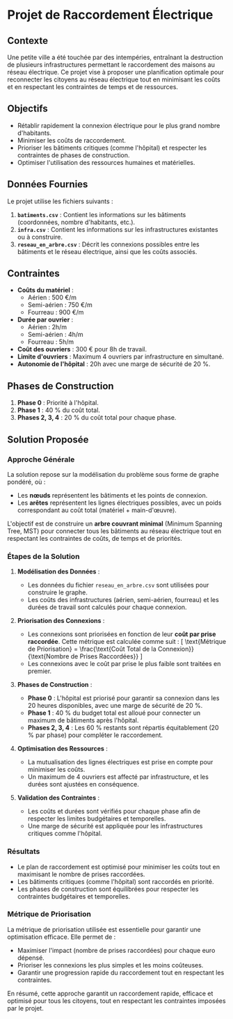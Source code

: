 # Projet de Raccordement Électrique

## Contexte
Une petite ville a été touchée par des intempéries, entraînant la destruction de plusieurs infrastructures permettant le raccordement des maisons au réseau électrique. Ce projet vise à proposer une planification optimale pour reconnecter les citoyens au réseau électrique tout en minimisant les coûts et en respectant les contraintes de temps et de ressources.

## Objectifs
- Rétablir rapidement la connexion électrique pour le plus grand nombre d'habitants.
- Minimiser les coûts de raccordement.
- Prioriser les bâtiments critiques (comme l'hôpital) et respecter les contraintes de phases de construction.
- Optimiser l'utilisation des ressources humaines et matérielles.

## Données Fournies
Le projet utilise les fichiers suivants :
1. **`batiments.csv`** : Contient les informations sur les bâtiments (coordonnées, nombre d'habitants, etc.).
2. **`infra.csv`** : Contient les informations sur les infrastructures existantes ou à construire.
3. **`reseau_en_arbre.csv`** : Décrit les connexions possibles entre les bâtiments et le réseau électrique, ainsi que les coûts associés.

## Contraintes
- **Coûts du matériel** :
  - Aérien : 500 €/m
  - Semi-aérien : 750 €/m
  - Fourreau : 900 €/m
- **Durée par ouvrier** :
  - Aérien : 2h/m
  - Semi-aérien : 4h/m
  - Fourreau : 5h/m
- **Coût des ouvriers** : 300 € pour 8h de travail.
- **Limite d'ouvriers** : Maximum 4 ouvriers par infrastructure en simultané.
- **Autonomie de l'hôpital** : 20h avec une marge de sécurité de 20 %.

## Phases de Construction
1. **Phase 0** : Priorité à l'hôpital.
2. **Phase 1** : 40 % du coût total.
3. **Phases 2, 3, 4** : 20 % du coût total pour chaque phase.

## Solution Proposée

### Approche Générale
La solution repose sur la modélisation du problème sous forme de graphe pondéré, où :
- Les **nœuds** représentent les bâtiments et les points de connexion.
- Les **arêtes** représentent les lignes électriques possibles, avec un poids correspondant au coût total (matériel + main-d'œuvre).

L'objectif est de construire un **arbre couvrant minimal** (Minimum Spanning Tree, MST) pour connecter tous les bâtiments au réseau électrique tout en respectant les contraintes de coûts, de temps et de priorités.

### Étapes de la Solution
1. **Modélisation des Données** :
   - Les données du fichier `reseau_en_arbre.csv` sont utilisées pour construire le graphe.
   - Les coûts des infrastructures (aérien, semi-aérien, fourreau) et les durées de travail sont calculés pour chaque connexion.

2. **Priorisation des Connexions** :
   - Les connexions sont priorisées en fonction de leur **coût par prise raccordée**. Cette métrique est calculée comme suit :
     \[
     \text{Métrique de Priorisation} = \frac{\text{Coût Total de la Connexion}}{\text{Nombre de Prises Raccordées}}
     \]
   - Les connexions avec le coût par prise le plus faible sont traitées en premier.

3. **Phases de Construction** :
   - **Phase 0** : L'hôpital est priorisé pour garantir sa connexion dans les 20 heures disponibles, avec une marge de sécurité de 20 %.
   - **Phase 1** : 40 % du budget total est alloué pour connecter un maximum de bâtiments après l'hôpital.
   - **Phases 2, 3, 4** : Les 60 % restants sont répartis équitablement (20 % par phase) pour compléter le raccordement.

4. **Optimisation des Ressources** :
   - La mutualisation des lignes électriques est prise en compte pour minimiser les coûts.
   - Un maximum de 4 ouvriers est affecté par infrastructure, et les durées sont ajustées en conséquence.

5. **Validation des Contraintes** :
   - Les coûts et durées sont vérifiés pour chaque phase afin de respecter les limites budgétaires et temporelles.
   - Une marge de sécurité est appliquée pour les infrastructures critiques comme l'hôpital.

### Résultats
- Le plan de raccordement est optimisé pour minimiser les coûts tout en maximisant le nombre de prises raccordées.
- Les bâtiments critiques (comme l'hôpital) sont raccordés en priorité.
- Les phases de construction sont équilibrées pour respecter les contraintes budgétaires et temporelles.

### Métrique de Priorisation
La métrique de priorisation utilisée est essentielle pour garantir une optimisation efficace. Elle permet de :
- Maximiser l'impact (nombre de prises raccordées) pour chaque euro dépensé.
- Prioriser les connexions les plus simples et les moins coûteuses.
- Garantir une progression rapide du raccordement tout en respectant les contraintes.

En résumé, cette approche garantit un raccordement rapide, efficace et optimisé pour tous les citoyens, tout en respectant les contraintes imposées par le projet.